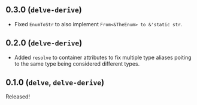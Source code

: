 ## 0.3.0 (`delve-derive`)

- Fixed `EnumToStr` to also implement `From<&TheEnum> to &'static str`.

## 0.2.0 (`delve-derive`)

- Added `resolve` to container attributes to fix multiple type aliases poiting to the same type being considered different types.

## 0.1.0 (`delve`, `delve-derive`)

Released!
